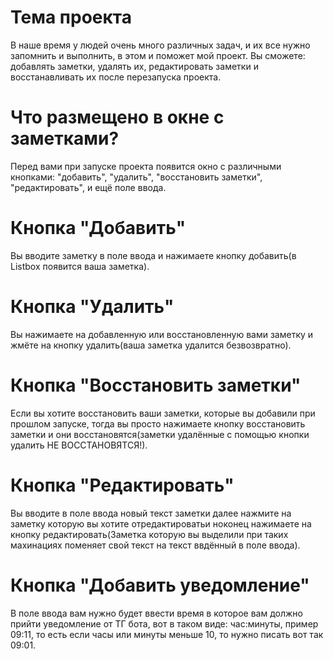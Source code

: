 # Тема проекта
В наше время у людей очень много различных задач, и их все нужно запомнить и выполнить, в этом и поможет мой проект.
Вы сможете: добавлять заметки, удалять их, редактировать заметки и восстанавливать их после перезапуска проекта.
# Что размещено в окне с заметками?
Перед вами при запуске проекта появится окно с различными кнопками: "добавить", "удалить", "восстановить заметки", "редактировать", и ещё поле ввода.
# Кнопка "Добавить"
Вы вводите заметку в поле ввода и нажимаете кнопку добавить(в Listbox появится ваша заметка).
# Кнопка "Удалить"
Вы нажимаете на добавленную или восстановленную вами заметку и жмёте на кнопку удалить(ваша заметка удалится безвозвратно).
# Кнопка "Восстановить заметки"
Если вы хотите восстановить ваши заметки, которые вы добавили при прошлом запуске, тогда вы просто нажимаете кнопку восстановить заметки и они восстановятся(заметки удалённые с помощью кнопки удалить НЕ ВОССТАНОВЯТСЯ!).
# Кнопка "Редактировать"
Вы вводите в поле ввода новый текст заметки далее нажмите на заметку которую вы хотите отредактироватьи ноконец нажимаете на кнопку редактировать(Заметка которую вы выделили при таких махинациях поменяет свой текст на текст ввдённый в поле ввода).
# Кнопка "Добавить уведомление"
В поле ввода вам нужно будет ввести время в которое вам должно прийти уведомление от ТГ бота, вот в таком виде: час:минуты, пример 09:11, то есть если часы или минуты меньше 10, то нужно писать вот так 09:01.
